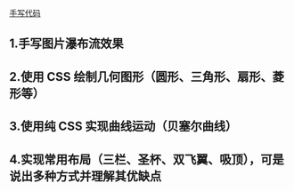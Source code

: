 [手写代码](https://juejin.im/post/6844904100593664007#heading-15)

## 1.手写图片瀑布流效果

## 2.使用 CSS 绘制几何图形（圆形、三角形、扇形、菱形等）

## 3.使用纯 CSS 实现曲线运动（贝塞尔曲线）

## 4.实现常用布局（三栏、圣杯、双飞翼、吸顶），可是说出多种方式并理解其优缺点

